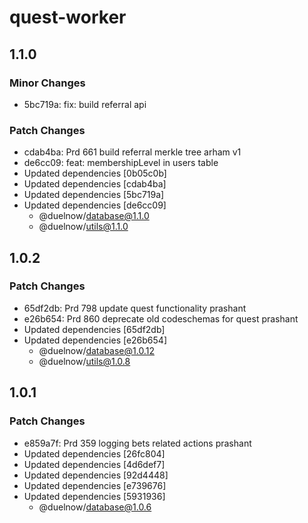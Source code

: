# quest-worker

## 1.1.0

### Minor Changes

- 5bc719a: fix: build referral api

### Patch Changes

- cdab4ba: Prd 661 build referral merkle tree arham v1
- de6cc09: feat: membershipLevel in users table
- Updated dependencies [0b05c0b]
- Updated dependencies [cdab4ba]
- Updated dependencies [5bc719a]
- Updated dependencies [de6cc09]
  - @duelnow/database@1.1.0
  - @duelnow/utils@1.1.0

## 1.0.2

### Patch Changes

- 65df2db: Prd 798 update quest functionality prashant
- e26b654: Prd 860 deprecate old codeschemas for quest prashant
- Updated dependencies [65df2db]
- Updated dependencies [e26b654]
  - @duelnow/database@1.0.12
  - @duelnow/utils@1.0.8

## 1.0.1

### Patch Changes

- e859a7f: Prd 359 logging bets related actions prashant
- Updated dependencies [26fc804]
- Updated dependencies [4d6def7]
- Updated dependencies [92d4448]
- Updated dependencies [e739676]
- Updated dependencies [5931936]
  - @duelnow/database@1.0.6
